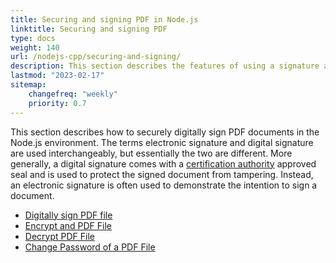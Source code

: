 ```yaml
---
title: Securing and signing PDF in Node.js
linktitle: Securing and signing PDF
type: docs
weight: 140
url: /nodejs-cpp/securing-and-signing/
description: This section describes the features of using a signature and securing your PDF document in the Node.js environment.
lastmod: "2023-02-17"
sitemap:
    changefreq: "weekly"
    priority: 0.7
---
```


This section describes how to securely digitally sign PDF documents in the Node.js environment. The terms electronic signature and digital signature are used interchangeably, but essentially the two are different. More generally, a digital signature comes with a [certification authority](https://en.wikipedia.org/wiki/Certificate_authority) approved seal and is used to protect the signed document from tampering. Instead, an electronic signature is often used to demonstrate the intention to sign a document.

- [Digitally sign PDF file](/pdf/nodejs-cpp/sign-pdf/)
- [Encrypt and PDF File](/pdf/nodejs-cpp/encrypt-pdf/)
- [Decrypt PDF File](/pdf/nodejs-cpp/decrypt-pdf/)
- [Change Password of a PDF File](/pdf/nodejs-cpp/change-password-pdf/)

